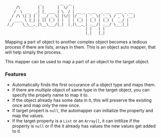 
```
                _        __  __                             
     /\        | |      |  \/  |                            
    /  \  _   _| |_ ___ | \  / | __ _ _ __  _ __   ___ _ __ 
   / /\ \| | | | __/ _ \| |\/| |/ _` | '_ \| '_ \ / _ \ '__|
  / ____ \ |_| | || (_) | |  | | (_| | |_) | |_) |  __/ |   
 /_/    \_\__,_|\__\___/|_|  |_|\__,_| .__/| .__/ \___|_|   
                                     | |   | |              
                                     |_|   |_|              
```
Mapping a part of object to another complex object becomes a tedious process if there are lists, arrays in them.
This is an object auto mapper, that will help  simply the process. 

This mapper can be used to map a part of an object to the target object.

### Features
  * Automatically finds the first occurance of a object type and maps them.
  * If there are multiple object of same type in the target object, you can specify the propety name to map it to.
  * If the object already has some data in it, this will preserve the existing once and map only the new once.
  * If target propert is `null`, the automapper can initialize the property and map the values.
  * If the target property is a `List` or an `Array[]`, it can initilize if the property is `null` or if the it already has values the new values get added to it.

